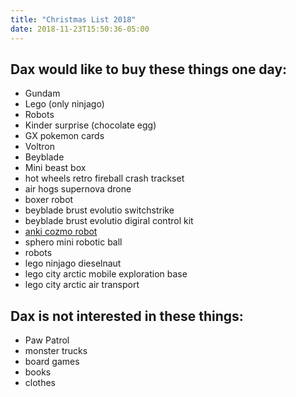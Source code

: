 ```yaml
---
title: "Christmas List 2018"
date: 2018-11-23T15:50:36-05:00
---
```


## Dax would like to buy these things one day:
* Gundam
* Lego (only ninjago)
* Robots
* Kinder surprise (chocolate egg)
* GX pokemon cards
* Voltron
* Beyblade
* Mini beast box
* hot wheels retro fireball crash trackset
* air hogs supernova drone
* boxer robot
* beyblade brust evolutio switchstrike
* beyblade brust evolutio digiral control kit
* [anki cozmo robot](https://www.chapters.indigo.ca/en-ca/electronics/anki-cozmo-robot/810559020622-item.html)
* sphero mini robotic ball
* robots
* lego ninjago dieselnaut
* lego city arctic mobile exploration base
* lego city arctic air transport

## Dax is not interested in these things:
* Paw Patrol
* monster trucks
* board games
* books
* clothes
